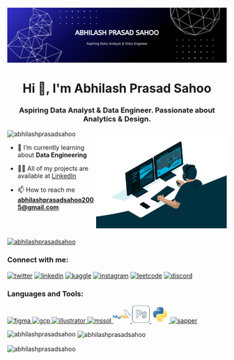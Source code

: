 ![logo](https://github.com/abhilashprasadsahoo/abhilashprasadsahoo/blob/main/Github%20Banner.png)

<h1 align="center">Hi 👋, I'm Abhilash Prasad Sahoo</h1>
<h3 align="center">Aspiring Data Analyst & Data Engineer. Passionate about Analytics & Design.</h3>

<img align="right" alt="coding" width="300" src="https://github.com/abhilashprasadsahoo/abhilashprasadsahoo/blob/main/giphy.gif">

<p align="left"> <img src="https://komarev.com/ghpvc/?username=abhilashprasadsahoo&label=Profile%20views&color=0e75b6&style=flat" alt="abhilashprasadsahoo" /> </p>

- 🌱 I’m currently learning about **Data Engineering**

- 👨‍💻 All of my projects are available at [LinkedIn](https://www.linkedin.com/in/abhilash-prasad-sahoo-98aa67247)

- 📫 How to reach me **abhilashprasadsahoo2005@gmail.com**

<!-- Add clear margin above the trophies -->
<br><br>

<p align="left">
  <a href="https://github.com/ryo-ma/github-profile-trophy">
    <img src="https://github-profile-trophy.vercel.app/?username=abhilashprasadsahoo&margin-w=20&margin-h=20&column=8" alt="abhilashprasadsahoo" />
  </a>
</p>

<h3 align="left">Connect with me:</h3>
<p align="left">
  <a href="https://twitter.com/abhilas22707621" target="blank"><img align="center" src="https://raw.githubusercontent.com/rahuldkjain/github-profile-readme-generator/master/src/images/icons/Social/twitter.svg" alt="twitter" height="30" width="40" /></a>
  <a href="https://linkedin.com/in/abhilash-prasad-sahoo-98aa67247" target="blank"><img align="center" src="https://raw.githubusercontent.com/rahuldkjain/github-profile-readme-generator/master/src/images/icons/Social/linked-in-alt.svg" alt="linkedin" height="30" width="40" /></a>
  <a href="https://kaggle.com/abhilashprasadsahoo" target="blank"><img align="center" src="https://raw.githubusercontent.com/rahuldkjain/github-profile-readme-generator/master/src/images/icons/Social/kaggle.svg" alt="kaggle" height="30" width="40" /></a>
  <a href="https://instagram.com/abhilashprasadsahoo" target="blank"><img align="center" src="https://raw.githubusercontent.com/rahuldkjain/github-profile-readme-generator/master/src/images/icons/Social/instagram.svg" alt="instagram" height="30" width="40" /></a>
  <a href="https://www.leetcode.com/abhilashprasadsahoo" target="blank"><img align="center" src="https://raw.githubusercontent.com/rahuldkjain/github-profile-readme-generator/master/src/images/icons/Social/leet-code.svg" alt="leetcode" height="30" width="40" /></a>
  <a href="https://discord.gg/abhilash_6425" target="blank"><img align="center" src="https://raw.githubusercontent.com/rahuldkjain/github-profile-readme-generator/master/src/images/icons/Social/discord.svg" alt="discord" height="30" width="40" /></a>
</p>

<h3 align="left">Languages and Tools:</h3>
<p align="left">
  <a href="https://www.figma.com/" target="_blank" rel="noreferrer"> <img src="https://www.vectorlogo.zone/logos/figma/figma-icon.svg" alt="figma" width="40" height="40"/> </a>
  <a href="https://cloud.google.com" target="_blank" rel="noreferrer"> <img src="https://www.vectorlogo.zone/logos/google_cloud/google_cloud-icon.svg" alt="gcp" width="40" height="40"/> </a>
  <a href="https://www.adobe.com/in/products/illustrator.html" target="_blank" rel="noreferrer"> <img src="https://www.vectorlogo.zone/logos/adobe_illustrator/adobe_illustrator-icon.svg" alt="illustrator" width="40" height="40"/> </a>
  <a href="https://www.microsoft.com/en-us/sql-server" target="_blank" rel="noreferrer"> <img src="https://www.svgrepo.com/show/303229/microsoft-sql-server-logo.svg" alt="mssql" width="40" height="40"/> </a>
  <a href="https://www.mysql.com/" target="_blank" rel="noreferrer"> <img src="https://raw.githubusercontent.com/devicons/devicon/master/icons/mysql/mysql-original-wordmark.svg" alt="mysql" width="40" height="40"/> </a>
  <a href="https://www.photoshop.com/en" target="_blank" rel="noreferrer"> <img src="https://raw.githubusercontent.com/devicons/devicon/master/icons/photoshop/photoshop-line.svg" alt="photoshop" width="40" height="40"/> </a>
  <a href="https://www.python.org" target="_blank" rel="noreferrer"> <img src="https://raw.githubusercontent.com/devicons/devicon/master/icons/python/python-original.svg" alt="python" width="40" height="40"/> </a>
  <a href="https://sapper.svelte.dev/" target="_blank" rel="noreferrer"> <img src="https://raw.githubusercontent.com/bestofjs/bestofjs-webui/master/public/logos/sapper.svg" alt="sapper" width="40" height="40"/> </a>
</p>

<p><img align="left" src="https://github-readme-stats.vercel.app/api/top-langs?username=abhilashprasadsahoo&show_icons=true&locale=en&layout=compact" alt="abhilashprasadsahoo" /></p>

<p>&nbsp;<img align="center" src="https://github-readme-stats.vercel.app/api?username=abhilashprasadsahoo&show_icons=true&locale=en" alt="abhilashprasadsahoo" /></p>

<p><img align="center" src="https://github-readme-streak-stats.herokuapp.com/?user=abhilashprasadsahoo&" alt="abhilashprasadsahoo" /></p>
